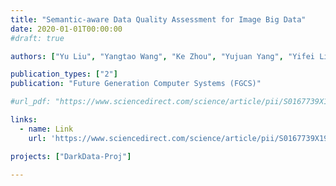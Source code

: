 ```yaml
---
title: "Semantic-aware Data Quality Assessment for Image Big Data"
date: 2020-01-01T00:00:00
#draft: true

authors: ["Yu Liu", "Yangtao Wang", "Ke Zhou", "Yujuan Yang", "Yifei Liu"]

publication_types: ["2"]
publication: "Future Generation Computer Systems (FGCS)"

#url_pdf: "https://www.sciencedirect.com/science/article/pii/S0167739X19302304"

links:
  - name: Link
    url: 'https://www.sciencedirect.com/science/article/pii/S0167739X19302304'

projects: ["DarkData-Proj"]

---
```


